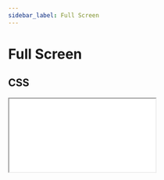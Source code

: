 ```yaml
---
sidebar_label: Full Screen
---
```


# Full Screen

## CSS

<iframe src="/embeds/ui/menu/full-screen/index-waapi.html" allow="fullscreen" style={{aspectRatio: '9/16'}}></iframe>

